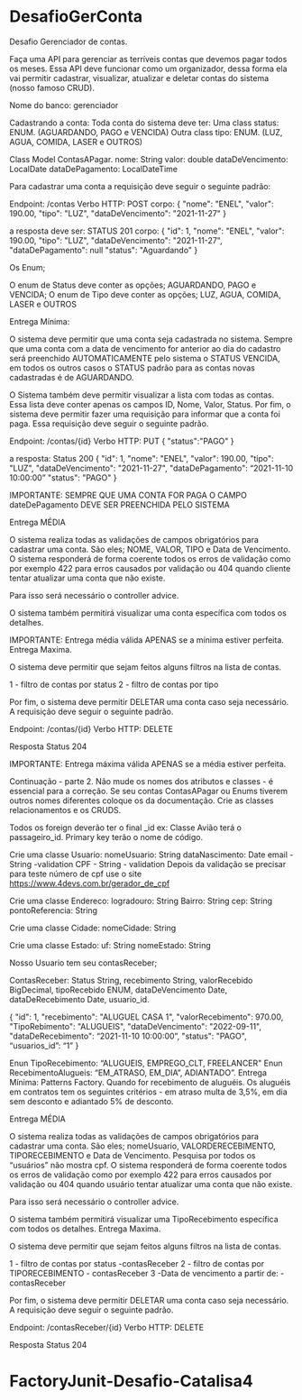 # DesafioGerConta

Desafio Gerenciador de contas.

Faça uma API para gerenciar as terríveis contas que devemos pagar todos os meses. Essa API deve funcionar como um organizador, dessa forma ela vai permitir cadastrar, visualizar, atualizar e deletar contas do sistema (nosso famoso CRUD).

Nome do banco: gerenciador

Cadastrando a conta:
Toda conta do sistema deve ter:
Uma class status: ENUM.  (AGUARDANDO, PAGO e VENCIDA)
Outra class tipo: ENUM. (LUZ, AGUA, COMIDA, LASER e OUTROS)

Class Model ContasAPagar.
nome: String
valor: double
dataDeVencimento: LocalDate
dataDePagamento: LocalDateTime


Para cadastrar uma conta a requisição deve seguir o seguinte padrão:

Endpoint: /contas
Verbo HTTP: POST
corpo:
{
"nome": "ENEL",
"valor": 190.00,
"tipo": "LUZ",
"dataDeVencimento": "2021-11-27"
}

a resposta deve ser:
STATUS 201
corpo:
{
"id": 1,
"nome": "ENEL",
"valor": 190.00,
"tipo": "LUZ",
"dataDeVencimento": "2021-11-27",
"dataDePagamento": null
"status": "Aguardando"
}

Os Enum;

O enum de Status deve conter as opções; AGUARDANDO, PAGO e VENCIDA;
O enum de Tipo deve conter as opções; LUZ, AGUA, COMIDA, LASER e OUTROS

Entrega Mínima:

O sistema deve permitir que uma conta seja cadastrada no sistema. Sempre que uma conta com a data de vencimento for anterior ao dia do cadastro será preenchido AUTOMATICAMENTE pelo sistema o STATUS VENCIDA, em todos os outros casos o STATUS padrão para as contas novas cadastradas é de AGUARDANDO.

O Sistema também deve permitir visualizar a lista com todas as contas. Essa lista deve conter apenas os campos ID, Nome, Valor, Status.
Por fim, o sistema deve permitir fazer uma requisição para informar que a conta foi paga. Essa requisição deve seguir o seguinte padrão.

Endpoint: /contas/{id}
Verbo HTTP: PUT
{
"status":"PAGO"
}

a resposta:
Status 200
{
"id": 1,
"nome": "ENEL",
"valor": 190.00,
"tipo": "LUZ",
"dataDeVencimento": "2021-11-27",
"dataDePagamento": “2021-11-10 10:00:00”
"status": "PAGO"
}

IMPORTANTE: SEMPRE QUE UMA CONTA FOR PAGA O CAMPO dateDePagamento DEVE SER PREENCHIDA PELO SISTEMA

Entrega MÉDIA

O sistema realiza todas as validações de campos obrigatórios para cadastrar uma conta. São eles; NOME, VALOR, TIPO e Data de Vencimento.
O sistema responderá de forma coerente todos os erros de validação como por exemplo 422 para erros causados por validação ou 404 quando cliente tentar atualizar uma conta que não existe.

Para isso será necessário o controller advice.

O sistema também permitirá visualizar uma conta específica com todos os detalhes.

IMPORTANTE: Entrega média válida APENAS se a mínima estiver perfeita.
Entrega Maxima.

O sistema deve permitir que sejam feitos alguns filtros na lista de contas.

1 - filtro de contas por status
2 - filtro de contas por tipo

Por fim, o sistema deve permitir DELETAR uma conta caso seja necessário. A requisição deve seguir o seguinte padrão.

Endpoint: /contas/{id}
Verbo HTTP: DELETE

Resposta Status 204

IMPORTANTE: Entrega máxima válida APENAS se a média estiver perfeita.

Continuação - parte 2.
Não mude os nomes dos atributos e classes - é essencial para a correção.
Se seu contas ContasAPagar ou Enums tiverem outros nomes diferentes coloque os da documentação.
Crie as classes relacionamentos e os CRUDS.

Todos os foreign deverão ter o final _id ex: Classe Avião terá o passageiro_id. Primary key terão o nome de código.

Crie uma classe Usuario:
nomeUsuario: String
dataNascimento: Date
email - String -validation
CPF - String - validation
Depois da validação se precisar para teste número de cpf use o site https://www.4devs.com.br/gerador_de_cpf


Crie uma classe Endereco:
logradouro: String
Bairro: String
cep: String
pontoReferencia: String

Crie uma classe Cidade:
nomeCidade: String

Crie uma classe Estado:
uf: String
nomeEstado: String

Nosso Usuario tem seu contasReceber;

ContasReceber:
Status String, recebimento String, valorRecebido BigDecimal, tipoRecebido ENUM, dataDeVencimento Date, dataDeRecebimento Date, usuario_id.


{
"id": 1,
"recebimento": "ALUGUEL CASA 1",
"valorRecebimento": 970.00,
"TipoRebimento": "ALUGUEIS",
"dataDeVencimento": "2022-09-11",
"dataDeRecebimento": “2021-11-10 10:00:00”,
"status": "PAGO",
“usuarios_id”: “1”
}

Enun TipoRecebimento: “ALUGUEIS, EMPREGO_CLT, FREELANCER"
Enun RecebimentoAlugueis: “EM_ATRASO, EM_DIA”, ADIANTADO”.
Entrega Mínima:
Patterns Factory.
Quando for recebimento de aluguéis.
Os aluguéis em contratos tem os seguintes critérios - em atraso multa de 3,5%, em dia sem desconto e adiantado 5% de desconto.

Entrega MÉDIA

O sistema realiza todas as validações de campos obrigatórios para cadastrar uma conta. São eles; nomeUsuario, VALORDERECEBIMENTO, TIPORECEBIMENTO e Data de Vencimento.
Pesquisa por todos os “usuários” não mostra cpf.
O sistema responderá de forma coerente todos os erros de validação como por exemplo 422 para erros causados por validação ou 404 quando usuário tentar atualizar uma conta que não existe.

Para isso será necessário o controller advice.

O sistema também permitirá visualizar uma TipoRecebimento específica com todos os detalhes.
Entrega Maxima.

O sistema deve permitir que sejam feitos alguns filtros na lista de contas.

1 - filtro de contas por status -contasReceber
2 - filtro de contas por TIPORECEBIMENTO - contasReceber
3 -Data de vencimento a partir de: - contasReceber

Por fim, o sistema deve permitir DELETAR uma conta caso seja necessário. A requisição deve seguir o seguinte padrão.

Endpoint: /contasReceber/{id}
Verbo HTTP: DELETE

Resposta Status 204

# FactoryJunit-Desafio-Catalisa4
